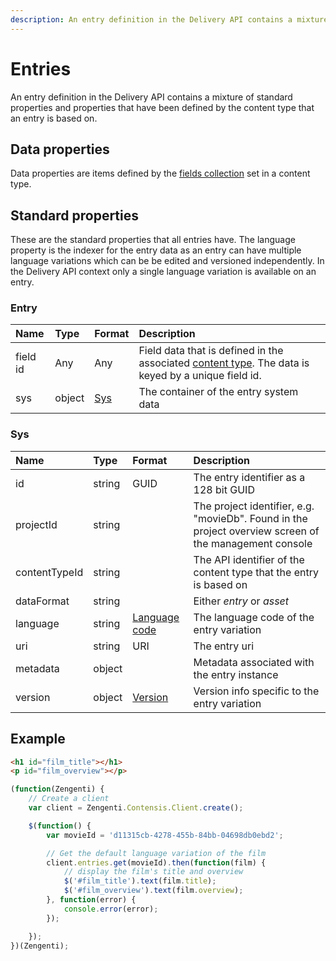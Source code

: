 ```yaml
---
description: An entry definition in the Delivery API contains a mixture of standard properties and properties that have been defined by the content type that an entry is based on.
---
```

# Entries

An entry definition in the Delivery API contains a mixture of standard properties and properties that have been defined by the content type that an entry is based on.

## Data properties

Data properties are items defined by the [fields collection](/model/content-type.md#field) set in a content type.

## Standard properties

These are the standard properties that all entries have. The language property is the indexer for the entry data as an entry can have multiple language variations which can be be edited and versioned independently. In the Delivery API context only a single language variation is available on an entry.

### Entry

| Name     | Type   | Format      | Description                                                                                                                        |
| :------- | :----- | :---------- | :--------------------------------------------------------------------------------------------------------------------------------- |
| field id | Any    | Any         | Field data that is defined in the associated [content type](/model/content-type.md#field). The data is keyed by a unique field id. |
| sys      | object | [Sys](#sys) | The container of the entry system data                                                                                             |

### Sys

| Name          | Type   | Format                            | Description                                                                                            |
| :------------ | :----- | :-------------------------------- | :----------------------------------------------------------------------------------------------------- |
| id            | string | GUID                              | The entry identifier as a 128 bit GUID                                                                 |
| projectId     | string |                                   | The project identifier, e.g. "movieDb". Found in the project overview screen of the management console |
| contentTypeId | string |                                   | The API identifier of the content type that the entry is based on                                      |
| dataFormat    | string |                                   | Either _entry_ or _asset_                                                                              |
| language      | string | [Language code](/localization.md) | The language code of the entry variation                                                               |
| uri           | string | URI                               | The entry uri                                                                                          |
| metadata      | object |                                   | Metadata associated with the entry instance                                                            |
| version       | object | [Version](/model/version.md)      | Version info specific to the entry variation                                                           |

## Example

```html
<h1 id="film_title"></h1>
<p id="film_overview"></p>
```

```js
(function(Zengenti) {
    // Create a client
    var client = Zengenti.Contensis.Client.create();

    $(function() {
        var movieId = 'd11315cb-4278-455b-84bb-04698db0ebd2';

        // Get the default language variation of the film
        client.entries.get(movieId).then(function(film) {    
            // display the film's title and overview   
            $('#film_title').text(film.title);
            $('#film_overview').text(film.overview);
        }, function(error) {
            console.error(error);
        });

    });
})(Zengenti);
```
